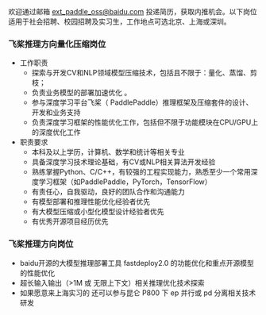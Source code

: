 欢迎通过邮箱 ext_paddle_oss@baidu.com 投递简历，获取内推机会。以下岗位适用于社会招聘、校园招聘及实习生，工作地点可选北京、上海或深圳。

### 飞桨推理方向量化压缩岗位

- 工作职责
  - 探索与开发CV和NLP领域模型压缩技术，包括且不限于：量化、蒸馏、剪枝；
  - 负责业务模型的部署加速优化 。
  - 参与深度学习平台飞桨（ PaddlePaddle）推理框架及压缩套件的设计、开发和业务支持
  - 负责深度学习框架的性能优化工作，包括但不限于功能模块在CPU/GPU上的深度优化工作
- 职责要求
  - 本科及以上学历，计算机、数学和统计等相关专业
  - 具备深度学习技术理论基础，有CV或NLP相关算法开发经验
  - 熟练掌握Python、C/C++，有较强的工程实现能力，熟悉至少一个常用深度学习框架（如PaddlePaddle，PyTorch，TensorFlow）
  - 有责任心，自我驱动，良好的团队合作和沟通能力
  - 有模型部署和推理性能优化经验者优先
  - 有大模型压缩或小型化模型设计经验者优先
  - 有优秀开源项目经历优先

### 飞桨推理方向岗位

- baidu开源的大模型推理部署工具 fastdeploy2.0 的功能优化和重点开源模型的性能优化
- 超长输入输出（>1M 或 无限上下文）相关推理优化技术探索 
- 如果愿意来上海实习的 还可以参与昆仑 P800 下 ep 并行或 pd 分离相关技术研发
